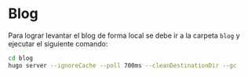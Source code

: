 # Blog

Para lograr levantar el blog de forma local se debe ir a la carpeta `blog` y ejecutar el siguiente comando:

```bash
cd blog
hugo server --ignoreCache --poll 700ms --cleanDestinationDir --gc
```

